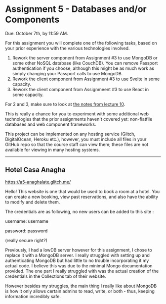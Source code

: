 Assignment 5 - Databases and/or Components
===

Due: October 7th, by 11:59 AM.

For this assignment you will complete one of the following tasks, based on your prior experience with the various technologies involved.

1. Rework the server component from Assignment #3 to use MongoDB or some other NoSQL database (like CouchDB). You can remove Passport authentication if you choose, although this might be as much work as simply changing your Passport calls to use MongoDB.
2. Rework the client component from Assignment #3 to use Svelte in some capacity.
3. Rework the client component from Assignmeent #3 to use React in some capacity.

For 2 and 3, make sure to look at [the notes from lecture 10](https://github.com/cs4241-19a/materials/blob/master/lecture10.markdown).

This is really a chance for you to experiment with some additional web technologies that the prior assignments haven't covered yet: non-flatfile databases and web component frameworks.

This project can be implemented on any hosting service (Glitch, DigitalOcean, Heroku etc.), however, you must include all files in your GitHub repo so that the course staff can view them; these files are not available for viewing in many hosting systems.

---

## Hotel Casa Anagha

https://a5-anaghalate.glitch.me/

Hello! This website is one that would be used to book a room at a hotel. You can create a new booking, view past reservations, and also have the ability to modify and delete them. 

The credentials are as following, no new users can be added to this site :

username: username

password: password

(really secure right?)

Previously, I had a lowDB server however for this assignment, I chose to replace it with a MongoDB server. I really struggled with setting up and authenticating MongoDB but had little to no trouble incorporating it my actual code. I believe this was due to the minimal Mongo documentation provided. The one part I really struggled with was the actual creation of the credentials in the Collections tab of their website.

However besides my struggles, the main thing I really like about MongoDB is how it only allows certain admins to read, write, or both - thus, keeping information incredibly safe. 
